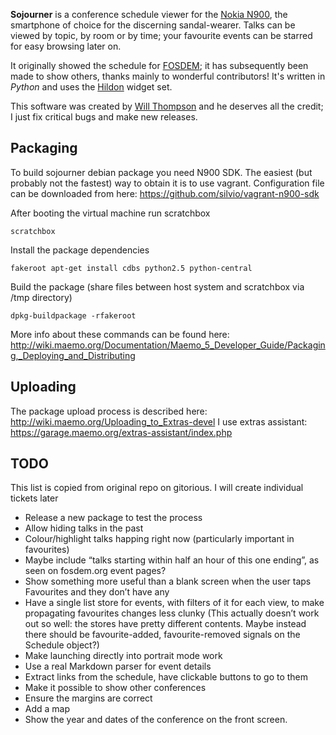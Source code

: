 **Sojourner** is a conference schedule viewer for the [Nokia N900](http://maemo.nokia.com/n900/), the smartphone of choice for the discerning sandal-wearer. Talks can be viewed by topic, by room or by time; your favourite events can be starred for easy browsing later on.

It originally showed the schedule for [FOSDEM](http://fosdem.org/); it has subsequently been made to show others, thanks mainly to wonderful contributors! It's written in *Python* and uses the [Hildon](http://pymaemo.garage.maemo.org/python_hildon_manual/) widget set. 

This software was created by [Will Thompson](http://willthompson.co.uk/) and he deserves all the credit; I just fix critical bugs and make new releases.

Packaging
---------
To build sojourner debian package you need N900 SDK. The easiest (but probably not the fastest) way to obtain it is to use vagrant. Configuration file can be downloaded from here: https://github.com/silvio/vagrant-n900-sdk

After booting the virtual machine run scratchbox

	scratchbox

Install the package dependencies
	
	fakeroot apt-get install cdbs python2.5 python-central

Build the package (share files between host system and scratchbox via /tmp directory)
	
	dpkg-buildpackage -rfakeroot

More info about these commands can be found here: http://wiki.maemo.org/Documentation/Maemo_5_Developer_Guide/Packaging,_Deploying_and_Distributing

Uploading
---------
The package upload process is described here: http://wiki.maemo.org/Uploading_to_Extras-devel
I use extras assistant: https://garage.maemo.org/extras-assistant/index.php

TODO
----
This list is copied from original repo on gitorious. I will create individual tickets later
* Release a new package to test the process
* Allow hiding talks in the past
* Colour/highlight talks happing right now (particularly important in favourites)
* Maybe include “talks starting within half an hour of this one ending”, as seen on fosdem.org event pages?
* Show something more useful than a blank screen when the user taps Favourites and they don’t have any
* Have a single list store for events, with filters of it for each view, to make propagating favourites changes less clunky (This actually doesn’t work out so well: the stores have pretty different contents. Maybe instead there should be favourite-added, favourite-removed signals on the Schedule object?)
* Make launching directly into portrait mode work
* Use a real Markdown parser for event details
* Extract links from the schedule, have clickable buttons to go to them
* Make it possible to show other conferences
* Ensure the margins are correct
* Add a map
* Show the year and dates of the conference on the front screen.
  

